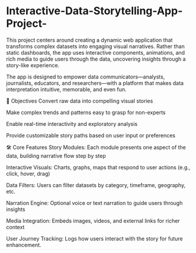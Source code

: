 # Interactive-Data-Storytelling-App-Project-

This project centers around creating a dynamic web application that transforms complex datasets into engaging visual narratives. Rather than static dashboards, the app uses interactive components, animations, and rich media to guide users through the data, uncovering insights through a story-like experience.

The app is designed to empower data communicators—analysts, journalists, educators, and researchers—with a platform that makes data interpretation intuitive, memorable, and even fun.

🧠 Objectives
Convert raw data into compelling visual stories

Make complex trends and patterns easy to grasp for non-experts

Enable real-time interactivity and exploratory analysis

Provide customizable story paths based on user input or preferences

🛠️ Core Features
Story Modules: Each module presents one aspect of the data, building narrative flow step by step

Interactive Visuals: Charts, graphs, maps that respond to user actions (e.g., click, hover, drag)

Data Filters: Users can filter datasets by category, timeframe, geography, etc.

Narration Engine: Optional voice or text narration to guide users through insights

Media Integration: Embeds images, videos, and external links for richer context

User Journey Tracking: Logs how users interact with the story for future enhancement.
